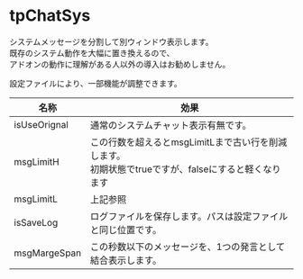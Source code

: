 # tpChatSys
システムメッセージを分割して別ウィンドウ表示します。  
既存のシステム動作を大幅に置き換えるので、  
アドオンの動作に理解がある人以外の導入はお勧めしません。

設定ファイルにより、一部機能が調整できます。

| 名称 | 効果 |
| ---- | ---- |
| isUseOrignal | 通常のシステムチャット表示有無です。 |
| msgLimitH | この行数を超えるとmsgLimitLまで古い行を削減します。<br>初期状態でtrueですが、falseにすると軽くなります |
| msgLimitL | 上記参照 |
| isSaveLog | ログファイルを保存します。パスは設定ファイルと同じ位置です。 |
| msgMargeSpan | この秒数以下のメッセージを、1つの発言として結合表示します。 |



